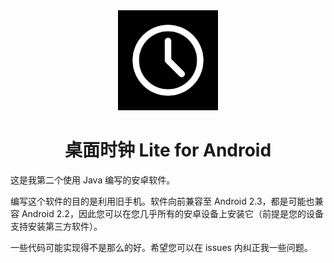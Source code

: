 <div align="center">

<img src="./app/src/main/ic_launcher-playstore.png" width=160 alt="图标" />

# 桌面时钟 Lite for Android

</div>

这是我第二个使用 Java 编写的安卓软件。

编写这个软件的目的是利用旧手机。软件向前兼容至 Android 2.3，都是可能也兼容 Android
2.2，因此您可以在您几乎所有的安卓设备上安装它（前提是您的设备支持安装第三方软件）。

一些代码可能实现得不是那么的好。希望您可以在 issues 内纠正我一些问题。
